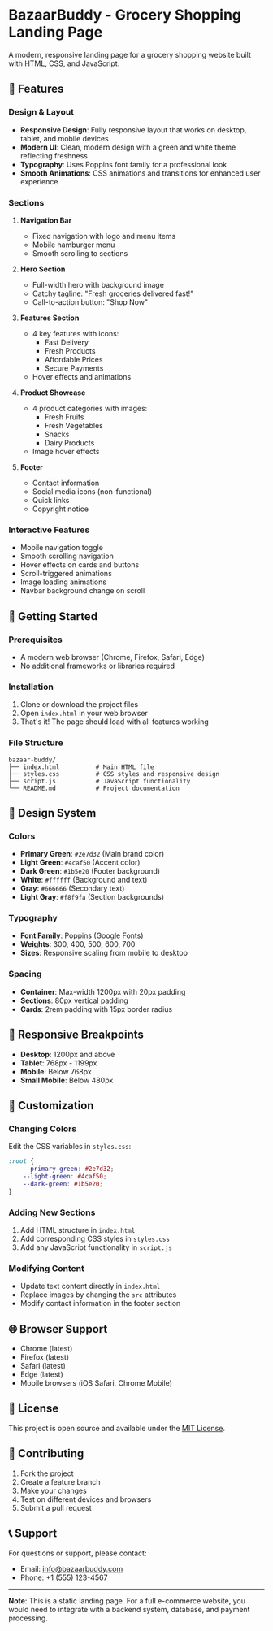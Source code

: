 # BazaarBuddy - Grocery Shopping Landing Page

A modern, responsive landing page for a grocery shopping website built with HTML, CSS, and JavaScript.

## 🛒 Features

### Design & Layout
- **Responsive Design**: Fully responsive layout that works on desktop, tablet, and mobile devices
- **Modern UI**: Clean, modern design with a green and white theme reflecting freshness
- **Typography**: Uses Poppins font family for a professional look
- **Smooth Animations**: CSS animations and transitions for enhanced user experience

### Sections
1. **Navigation Bar**
   - Fixed navigation with logo and menu items
   - Mobile hamburger menu
   - Smooth scrolling to sections

2. **Hero Section**
   - Full-width hero with background image
   - Catchy tagline: "Fresh groceries delivered fast!"
   - Call-to-action button: "Shop Now"

3. **Features Section**
   - 4 key features with icons:
     - Fast Delivery
     - Fresh Products
     - Affordable Prices
     - Secure Payments
   - Hover effects and animations

4. **Product Showcase**
   - 4 product categories with images:
     - Fresh Fruits
     - Fresh Vegetables
     - Snacks
     - Dairy Products
   - Image hover effects

5. **Footer**
   - Contact information
   - Social media icons (non-functional)
   - Quick links
   - Copyright notice

### Interactive Features
- Mobile navigation toggle
- Smooth scrolling navigation
- Hover effects on cards and buttons
- Scroll-triggered animations
- Image loading animations
- Navbar background change on scroll

## 🚀 Getting Started

### Prerequisites
- A modern web browser (Chrome, Firefox, Safari, Edge)
- No additional frameworks or libraries required

### Installation
1. Clone or download the project files
2. Open `index.html` in your web browser
3. That's it! The page should load with all features working

### File Structure
```
bazaar-buddy/
├── index.html          # Main HTML file
├── styles.css          # CSS styles and responsive design
├── script.js           # JavaScript functionality
└── README.md           # Project documentation
```

## 🎨 Design System

### Colors
- **Primary Green**: `#2e7d32` (Main brand color)
- **Light Green**: `#4caf50` (Accent color)
- **Dark Green**: `#1b5e20` (Footer background)
- **White**: `#ffffff` (Background and text)
- **Gray**: `#666666` (Secondary text)
- **Light Gray**: `#f8f9fa` (Section backgrounds)

### Typography
- **Font Family**: Poppins (Google Fonts)
- **Weights**: 300, 400, 500, 600, 700
- **Sizes**: Responsive scaling from mobile to desktop

### Spacing
- **Container**: Max-width 1200px with 20px padding
- **Sections**: 80px vertical padding
- **Cards**: 2rem padding with 15px border radius

## 📱 Responsive Breakpoints

- **Desktop**: 1200px and above
- **Tablet**: 768px - 1199px
- **Mobile**: Below 768px
- **Small Mobile**: Below 480px

## 🔧 Customization

### Changing Colors
Edit the CSS variables in `styles.css`:
```css
:root {
    --primary-green: #2e7d32;
    --light-green: #4caf50;
    --dark-green: #1b5e20;
}
```

### Adding New Sections
1. Add HTML structure in `index.html`
2. Add corresponding CSS styles in `styles.css`
3. Add any JavaScript functionality in `script.js`

### Modifying Content
- Update text content directly in `index.html`
- Replace images by changing the `src` attributes
- Modify contact information in the footer section

## 🌐 Browser Support

- Chrome (latest)
- Firefox (latest)
- Safari (latest)
- Edge (latest)
- Mobile browsers (iOS Safari, Chrome Mobile)

## 📄 License

This project is open source and available under the [MIT License](LICENSE).

## 🤝 Contributing

1. Fork the project
2. Create a feature branch
3. Make your changes
4. Test on different devices and browsers
5. Submit a pull request

## 📞 Support

For questions or support, please contact:
- Email: info@bazaarbuddy.com
- Phone: +1 (555) 123-4567

---

**Note**: This is a static landing page. For a full e-commerce website, you would need to integrate with a backend system, database, and payment processing. 